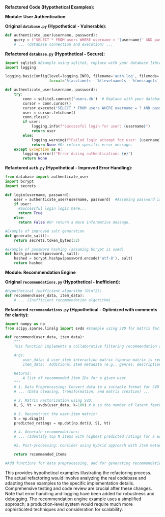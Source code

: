 **Refactored Code (Hypothetical Examples):**

**Module: User Authentication**

**Original `database.py` (Hypothetical - Vulnerable):**

```python
def authenticate_user(username, password):
    query = f"SELECT * FROM users WHERE username = '{username}' AND password = '{password}'"
    # ... (database connection and execution) ...
```

**Refactored `database.py` (Hypothetical - Secure):**

```python
import sqlite3 #Example using sqlite3, replace with your database library.
import logging

logging.basicConfig(level=logging.INFO, filename='auth.log', filemode='w',
                    format='%(asctime)s - %(levelname)s - %(message)s')

def authenticate_user(username, password):
    try:
        conn = sqlite3.connect('users.db')  # Replace with your database connection
        cursor = conn.cursor()
        cursor.execute("SELECT * FROM users WHERE username = ? AND password = ?", (username, password))
        user = cursor.fetchone()
        conn.close()
        if user:
            logging.info(f"Successful login for user: {username}")
            return user
        else:
            logging.warning(f"Failed login attempt for user: {username}")
            return None #Or return specific error message.
    except Exception as e:
        logging.error(f"Error during authentication: {e}")
        return None


```

**Refactored `auth.py` (Hypothetical - Improved Error Handling):**

```python
from database import authenticate_user
import bcrypt
import secrets

def login(username, password):
    user = authenticate_user(username, password)  #Assuming password is already hashed
    if user:
      #Successful login logic here...
      return True
    else:
      return False #Or return a more informative message.

#Example of improved salt generation
def generate_salt():
    return secrets.token_bytes(32)

#Example of password hashing (assuming bcrypt is used)
def hash_password(password, salt):
    hashed = bcrypt.hashpw(password.encode('utf-8'), salt)
    return hashed


```


**Module: Recommendation Engine**

**Original `recommendations.py` (Hypothetical - Inefficient):**

```python
#Hypothetical inefficient algorithm (O(n^2))
def recommend(user_data, item_data):
    # ... (Inefficient recommendation algorithm) ...
```

**Refactored `recommendations.py` (Hypothetical - Optimized with comments for clarity):**

```python
import numpy as np
from scipy.sparse.linalg import svds #Example using SVD for matrix factorization

def recommend(user_data, item_data):
    """
    This function implements a collaborative filtering recommendation system using Singular Value Decomposition (SVD).

    Args:
        user_data: A user-item interaction matrix (sparse matrix is recommended for large datasets).
        item_data:  Additional item metadata (e.g., genres, descriptions) – can be used for hybrid approaches.

    Returns:
        A list of recommended item IDs for a given user.
    """
    # 1. Data Preprocessing: Convert data to a suitable format for SVD (sparse matrix).
    # ... (Data cleaning, transformation, and matrix creation) ...

    # 2. Matrix Factorization using SVD:
    U, S, Vt = svds(user_data, k=100) # k is the number of latent features to extract

    # 3. Reconstruct the user-item matrix:
    S = np.diag(S)
    predicted_ratings = np.dot(np.dot(U, S), Vt)

    # 4. Generate recommendations:
    # ... (Identify top N items with highest predicted ratings for a user) ...

    #5. Post-processing: Consider using hybrid approach with item metadata (item_data) for refinement

    return recommended_items

#Add functions for data preprocessing, and for generating recommendations

```


This provides hypothetical examples illustrating the refactoring process.  The actual refactoring would involve analyzing the real codebase and adapting these examples to the specific implementation details.  Comprehensive testing and code review are crucial after these changes.  Note that error handling and logging have been added for robustness and debugging.  The recommendation engine example uses a simplified approach; a production-level system would require much more sophisticated techniques and consideration for scalability.